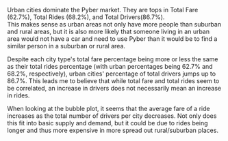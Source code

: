 Urban cities dominate the Pyber market.  They are tops in Total Fare (62.7%), Total Rides (68.2%), and Total Drivers(86.7%).  
This makes sense as urban areas not only have more people than suburban and rural areas, but it is also more likely that someone living in an urban area would not have a car and need to use Pyber than it would be to find a similar person in a suburban or rural area.


Despite each city type's total fare percentage being more or less the same as their total rides percentage (with urban percentages being 62.7% and 68.2%, respectively), urban cities' percentage of total drivers jumps up to 86.7%.  This leads me to believe that while total fare and total rides seem to be correlated, an increase in drivers does not necessarily mean an increase in rides.


When looking at the bubble plot, it seems that the average fare of a ride increases as the total number of drivers per city decreases.  Not only does this fit into basic supply and demand, but it could be due to rides being longer and thus more expensive in more spread out rural/suburban places.